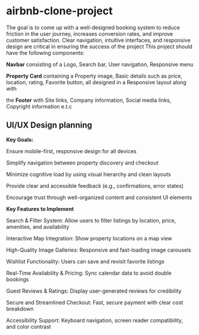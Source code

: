 # airbnb-clone-project
 The goal is to come up with a well-designed booking system to reduce friction in the user journey, increases conversion rates, and improve customer satisfaction. Clear navigation, intuitive interfaces, and responsive design are critical in ensuring the success of the project
This project should have the following components:

**Navbar** consisting of a
Logo,
Search bar,
User navigation,
Responsive menu

**Property Card** containing 
a 
Property image,
Basic details such as price, location, rating,
Favorite button, all designed in  a
Responsive layout along with 

the
**Footer** with 
Site links,
Company information,
Social media links,
Copyright information e.t.c

## UI/UX Design planning
**Key Goals:**

Ensure mobile-first, responsive design for all devices

Simplify navigation between property discovery and checkout

Minimize cognitive load by using visual hierarchy and clean layouts

Provide clear and accessible feedback (e.g., confirmations, error states)

Encourage trust through well-organized content and consistent UI elements

**Key Features to Implement**

Search & Filter System: Allow users to filter listings by location, price, amenities, and availability

Interactive Map Integration: Show property locations on a map view

High-Quality Image Galleries: Responsive and fast-loading image carousels

Wishlist Functionality: Users can save and revisit favorite listings

Real-Time Availability & Pricing: Sync calendar data to avoid double bookings

Guest Reviews & Ratings: Display user-generated reviews for credibility

Secure and Streamlined Checkout: Fast, secure payment with clear cost breakdown

Accessibility Support: Keyboard navigation, screen reader compatibility, and color contrast
